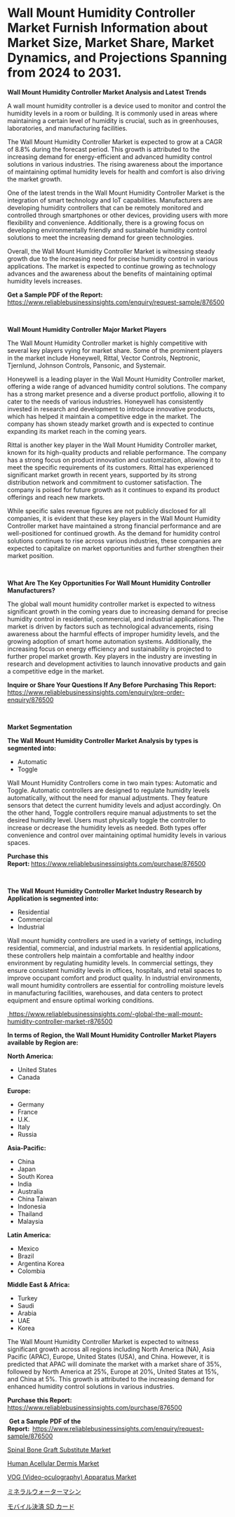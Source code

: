 <p><h1>Wall Mount Humidity Controller Market Furnish Information about Market Size, Market Share, Market Dynamics, and Projections Spanning from 2024 to 2031.</h1></p><p><strong>Wall Mount Humidity Controller Market Analysis and Latest Trends</strong></p>
<p><p>A wall mount humidity controller is a device used to monitor and control the humidity levels in a room or building. It is commonly used in areas where maintaining a certain level of humidity is crucial, such as in greenhouses, laboratories, and manufacturing facilities.</p><p>The Wall Mount Humidity Controller Market is expected to grow at a CAGR of 8.8% during the forecast period. This growth is attributed to the increasing demand for energy-efficient and advanced humidity control solutions in various industries. The rising awareness about the importance of maintaining optimal humidity levels for health and comfort is also driving the market growth.</p><p>One of the latest trends in the Wall Mount Humidity Controller Market is the integration of smart technology and IoT capabilities. Manufacturers are developing humidity controllers that can be remotely monitored and controlled through smartphones or other devices, providing users with more flexibility and convenience. Additionally, there is a growing focus on developing environmentally friendly and sustainable humidity control solutions to meet the increasing demand for green technologies.</p><p>Overall, the Wall Mount Humidity Controller Market is witnessing steady growth due to the increasing need for precise humidity control in various applications. The market is expected to continue growing as technology advances and the awareness about the benefits of maintaining optimal humidity levels increases.</p></p>
<p><strong>Get a Sample PDF of the Report:&nbsp;</strong> <a href="https://www.reliablebusinessinsights.com/enquiry/request-sample/876500">https://www.reliablebusinessinsights.com/enquiry/request-sample/876500</a></p>
<p>&nbsp;</p>
<p><strong>Wall Mount Humidity Controller Major Market Players</strong></p>
<p><p>The Wall Mount Humidity Controller market is highly competitive with several key players vying for market share. Some of the prominent players in the market include Honeywell, Rittal, Vector Controls, Neptronic, Tjernlund, Johnson Controls, Pansonic, and Systemair.</p><p>Honeywell is a leading player in the Wall Mount Humidity Controller market, offering a wide range of advanced humidity control solutions. The company has a strong market presence and a diverse product portfolio, allowing it to cater to the needs of various industries. Honeywell has consistently invested in research and development to introduce innovative products, which has helped it maintain a competitive edge in the market. The company has shown steady market growth and is expected to continue expanding its market reach in the coming years.</p><p>Rittal is another key player in the Wall Mount Humidity Controller market, known for its high-quality products and reliable performance. The company has a strong focus on product innovation and customization, allowing it to meet the specific requirements of its customers. Rittal has experienced significant market growth in recent years, supported by its strong distribution network and commitment to customer satisfaction. The company is poised for future growth as it continues to expand its product offerings and reach new markets.</p><p>While specific sales revenue figures are not publicly disclosed for all companies, it is evident that these key players in the Wall Mount Humidity Controller market have maintained a strong financial performance and are well-positioned for continued growth. As the demand for humidity control solutions continues to rise across various industries, these companies are expected to capitalize on market opportunities and further strengthen their market position.</p></p>
<p>&nbsp;</p>
<p><strong>What Are The Key Opportunities For Wall Mount Humidity Controller Manufacturers?</strong></p>
<p><p>The global wall mount humidity controller market is expected to witness significant growth in the coming years due to increasing demand for precise humidity control in residential, commercial, and industrial applications. The market is driven by factors such as technological advancements, rising awareness about the harmful effects of improper humidity levels, and the growing adoption of smart home automation systems. Additionally, the increasing focus on energy efficiency and sustainability is projected to further propel market growth. Key players in the industry are investing in research and development activities to launch innovative products and gain a competitive edge in the market.</p></p>
<p><strong>Inquire or Share Your Questions If Any Before Purchasing This Report:</strong> <a href="https://www.reliablebusinessinsights.com/enquiry/pre-order-enquiry/876500">https://www.reliablebusinessinsights.com/enquiry/pre-order-enquiry/876500</a></p>
<p>&nbsp;</p>
<p><strong>Market Segmentation</strong></p>
<p><strong>The Wall Mount Humidity Controller Market Analysis by types is segmented into:</strong></p>
<p><ul><li>Automatic</li><li>Toggle</li></ul></p>
<p><p>Wall Mount Humidity Controllers come in two main types: Automatic and Toggle. Automatic controllers are designed to regulate humidity levels automatically, without the need for manual adjustments. They feature sensors that detect the current humidity levels and adjust accordingly. On the other hand, Toggle controllers require manual adjustments to set the desired humidity level. Users must physically toggle the controller to increase or decrease the humidity levels as needed. Both types offer convenience and control over maintaining optimal humidity levels in various spaces.</p></p>
<p><strong>Purchase this Report:&nbsp;</strong><a href="https://www.reliablebusinessinsights.com/purchase/876500">https://www.reliablebusinessinsights.com/purchase/876500</a></p>
<p>&nbsp;</p>
<p><strong>The Wall Mount Humidity Controller Market Industry Research by Application is segmented into:</strong></p>
<p><ul><li>Residential</li><li>Commercial</li><li>Industrial</li></ul></p>
<p><p>Wall mount humidity controllers are used in a variety of settings, including residential, commercial, and industrial markets. In residential applications, these controllers help maintain a comfortable and healthy indoor environment by regulating humidity levels. In commercial settings, they ensure consistent humidity levels in offices, hospitals, and retail spaces to improve occupant comfort and product quality. In industrial environments, wall mount humidity controllers are essential for controlling moisture levels in manufacturing facilities, warehouses, and data centers to protect equipment and ensure optimal working conditions.</p></p>
<p><a href="https://www.reliablebusinessinsights.com/-global-the-wall-mount-humidity-controller-market-r876500">&nbsp;https://www.reliablebusinessinsights.com/-global-the-wall-mount-humidity-controller-market-r876500</a></p>
<p><strong>In terms of Region, the Wall Mount Humidity Controller Market Players available by Region are:</strong></p>
<p>
    <p> <strong> North America: </strong>
        <ul>
            <li>United States</li>
            <li>Canada</li>
        </ul>
        </p> 
    <p> <strong> Europe: </strong>
        <ul>
            <li>Germany</li>
            <li>France</li>
            <li>U.K.</li>
            <li>Italy</li>
            <li>Russia</li>
        </ul>
        </p> 
    <p> <strong> Asia-Pacific: </strong>
        <ul>
            <li>China</li>
            <li>Japan</li>
            <li>South Korea</li>
            <li>India</li>
            <li>Australia</li>
            <li>China Taiwan</li>
            <li>Indonesia</li>
            <li>Thailand</li>
            <li>Malaysia</li>
        </ul>
        </p> 
    <p> <strong> Latin America: </strong>
        <ul>
            <li>Mexico</li>
            <li>Brazil</li>
            <li>Argentina Korea</li>
            <li>Colombia</li>
        </ul>
        </p> 
    <p> <strong> Middle East & Africa: </strong>
        <ul>
            <li>Turkey</li>
            <li>Saudi</li>
            <li>Arabia</li>
            <li>UAE</li>
            <li>Korea</li>
        </ul>
    </p>
    </p>
<p><p>The Wall Mount Humidity Controller Market is expected to witness significant growth across all regions including North America (NA), Asia Pacific (APAC), Europe, United States (USA), and China. However, it is predicted that APAC will dominate the market with a market share of 35%, followed by North America at 25%, Europe at 20%, United States at 15%, and China at 5%. This growth is attributed to the increasing demand for enhanced humidity control solutions in various industries.</p></p>
<p><strong>Purchase this Report: </strong><a href="https://www.reliablebusinessinsights.com/purchase/876500">https://www.reliablebusinessinsights.com/purchase/876500</a></p>
<p>&nbsp;<strong>Get a Sample PDF of the Report:&nbsp;&nbsp;</strong><a href="https://www.reliablebusinessinsights.com/enquiry/request-sample/876500">https://www.reliablebusinessinsights.com/enquiry/request-sample/876500</a></p>
<p><strong></strong></p>
<p><p><a href="https://www.linkedin.com/pulse/spinal-bone-graft-substitute-market-trends-analysis-forecasted-d7gof">Spinal Bone Graft Substitute Market</a></p><p><a href="https://www.linkedin.com/pulse/decoding-human-acellular-dermis-market-metrics-share-trends-ttzif">Human Acellular Dermis Market</a></p><p><a href="https://github.com/nancykennedykellievqfqt2/Market-Research-Report-List-2/blob/main/vog-video-oculography-apparatus-market.md">VOG (Video-oculography) Apparatus Market</a></p><p><a href="https://github.com/JerelSchulit20231/Market-Research-Report-List-1/blob/main/688363884915.md">ミネラルウォーターマシン</a></p><p><a href="https://github.com/NovaStamm2023/Market-Research-Report-List-1/blob/main/570250784914.md">モバイル決済 SD カード</a></p></p>